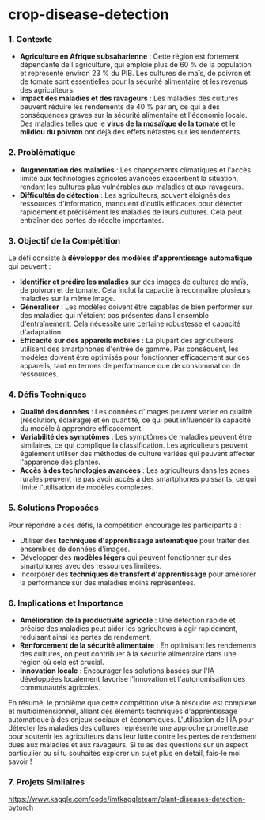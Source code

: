 # crop-disease-detection
### 1. **Contexte**
- **Agriculture en Afrique subsaharienne** : Cette région est fortement dépendante de l'agriculture, qui emploie plus de 60 % de la population et représente environ 23 % du PIB. Les cultures de maïs, de poivron et de tomate sont essentielles pour la sécurité alimentaire et les revenus des agriculteurs.
- **Impact des maladies et des ravageurs** : Les maladies des cultures peuvent réduire les rendements de 40 % par an, ce qui a des conséquences graves sur la sécurité alimentaire et l'économie locale. Des maladies telles que le **virus de la mosaïque de la tomate** et le **mildiou du poivron** ont déjà des effets néfastes sur les rendements.

### 2. **Problématique**
- **Augmentation des maladies** : Les changements climatiques et l'accès limité aux technologies agricoles avancées exacerbent la situation, rendant les cultures plus vulnérables aux maladies et aux ravageurs.
- **Difficultés de détection** : Les agriculteurs, souvent éloignés des ressources d'information, manquent d'outils efficaces pour détecter rapidement et précisément les maladies de leurs cultures. Cela peut entraîner des pertes de récolte importantes.

### 3. **Objectif de la Compétition**
Le défi consiste à **développer des modèles d'apprentissage automatique** qui peuvent :
- **Identifier et prédire les maladies** sur des images de cultures de maïs, de poivron et de tomate. Cela inclut la capacité à reconnaître plusieurs maladies sur la même image.
- **Généraliser** : Les modèles doivent être capables de bien performer sur des maladies qui n'étaient pas présentes dans l'ensemble d'entraînement. Cela nécessite une certaine robustesse et capacité d'adaptation.
- **Efficacité sur des appareils mobiles** : La plupart des agriculteurs utilisent des smartphones d'entrée de gamme. Par conséquent, les modèles doivent être optimisés pour fonctionner efficacement sur ces appareils, tant en termes de performance que de consommation de ressources.

### 4. **Défis Techniques**  
- **Qualité des données** : Les données d'images peuvent varier en qualité (résolution, éclairage) et en quantité, ce qui peut influencer la capacité du modèle à apprendre efficacement.
- **Variabilité des symptômes** : Les symptômes de maladies peuvent être similaires, ce qui complique la classification. Les agriculteurs peuvent également utiliser des méthodes de culture variées qui peuvent affecter l'apparence des plantes.
- **Accès à des technologies avancées** : Les agriculteurs dans les zones rurales peuvent ne pas avoir accès à des smartphones puissants, ce qui limite l'utilisation de modèles complexes.

### 5. **Solutions Proposées**
Pour répondre à ces défis, la compétition encourage les participants à :
- Utiliser des **techniques d'apprentissage automatique** pour traiter des ensembles de données d'images.
- Développer des **modèles légers** qui peuvent fonctionner sur des smartphones avec des ressources limitées.
- Incorporer des **techniques de transfert d'apprentissage** pour améliorer la performance sur des maladies moins représentées.

### 6. **Implications et Importance**
- **Amélioration de la productivité agricole** : Une détection rapide et précise des maladies peut aider les agriculteurs à agir rapidement, réduisant ainsi les pertes de rendement.
- **Renforcement de la sécurité alimentaire** : En optimisant les rendements des cultures, on peut contribuer à la sécurité alimentaire dans une région où cela est crucial.
- **Innovation locale** : Encourager les solutions basées sur l'IA développées localement favorise l'innovation et l'autonomisation des communautés agricoles.

En résumé, le problème que cette compétition vise à résoudre est complexe et multidimensionnel, alliant des éléments techniques d'apprentissage automatique à des enjeux sociaux et économiques. L'utilisation de l'IA pour détecter les maladies des cultures représente une approche prometteuse pour soutenir les agriculteurs dans leur lutte contre les pertes de rendement dues aux maladies et aux ravageurs. Si tu as des questions sur un aspect particulier ou si tu souhaites explorer un sujet plus en détail, fais-le moi savoir !

### 7. **Projets Similaires**
https://www.kaggle.com/code/imtkaggleteam/plant-diseases-detection-pytorch
